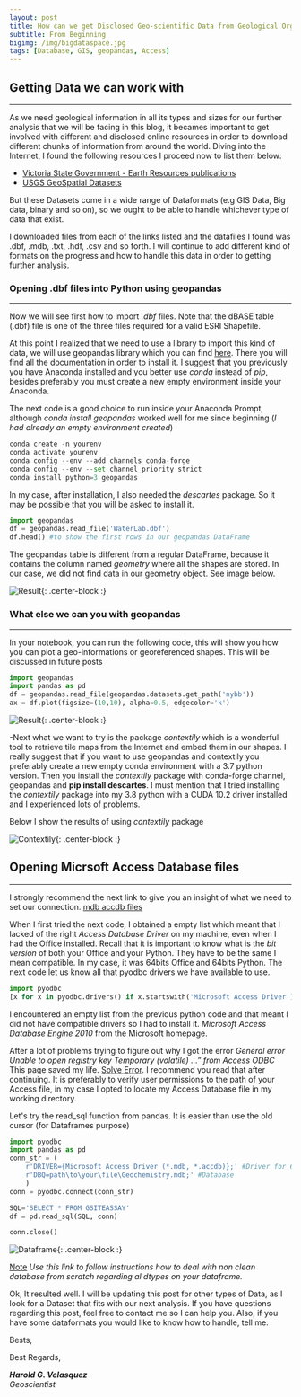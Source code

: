 ```yaml
---
layout: post
title: How can we get Disclosed Geo-scientific Data from Geological Organizations
subtitle: From Beginning
bigimg: /img/bigdataspace.jpg
tags: [Database, GIS, geopandas, Access]
---
```


## Getting Data we can work with
______

As we need geological information in all its types and sizes for our further analysis that we will be facing in this blog, it becames important to get involved with different and disclosed online resources in order to download different chunks of information from around the world. Diving into the Internet, I found the following resources I proceed now to list them below:

- [Victoria State Government - Earth Resources publications](http://earthresources.efirst.com.au/product.asp?pID=1016&cID=12)
- [USGS GeoSpatial Datasets](https://mrdata.usgs.gov/catalog/science.php?thcode=2&term=474)

But these Datasets come in a wide range of Dataformats (e.g GIS Data, Big data, binary and so on), so we ought to be able to handle whichever type of data that exist. 

I downloaded files from each of the links listed and the datafiles I found was .dbf, .mdb, .txt, .hdf, .csv and so forth. I will continue to add different kind  of formats on the progress and how to handle this data in order to getting further analysis.

### Opening .dbf files into Python using geopandas
______

Now we will see first how to import _.dbf_ files. Note that the dBASE table (.dbf) file is one of the three files required for a valid ESRI Shapefile.

At this point I realized that we need to use a library to import this kind of data, we will use geopandas library which you can find [here](https://geopandas.org/). There you will find all the documentation in order to install it. I suggest that you previously you have Anaconda installed and you better use _conda_ instead of _pip_, besides preferably you must create a new empty environment inside your Anaconda.

The next code is a good choice to run inside your Anaconda Prompt, although _conda install geopandas_ worked well for me since beginning (_I had already an empty environment created_)

```python
conda create -n yourenv
conda activate yourenv
conda config --env --add channels conda-forge
conda config --env --set channel_priority strict
conda install python=3 geopandas
```
In my case, after installation, I also needed the _descartes_ package. So it may be possible that you will be asked to install it. 

```python
import geopandas
df = geopandas.read_file('WaterLab.dbf')
df.head() #to show the first rows in our geopandas DataFrame
```

The geopandas table is different from a regular DataFrame, because it contains the column named _geometry_ where all the shapes are stored. In our case, we did not find data in our geometry object. See image below.

![Result](https://raw.githubusercontent.com/haroldvelasquez/haroldvelasquez.github.io/master/img/Geopandas_table.PNG){: .center-block :}


### What else we can you with geopandas
___

In your notebook, you can run the following code, this will show you how you can plot a geo-informations or georeferenced shapes. This will be discussed in future posts

```python
import geopandas
import pandas as pd
df = geopandas.read_file(geopandas.datasets.get_path('nybb'))
ax = df.plot(figsize=(10,10), alpha=0.5, edgecolor='k')
```
![Result](https://raw.githubusercontent.com/haroldvelasquez/haroldvelasquez.github.io/master/img/gdp_plot.png){: .center-block :}


-Next what we want to try is the package _contextily_ which is a wonderful tool to retrieve tile maps from the Internet and embed them in our shapes. I really suggest that if you want to use geopandas and contextily you preferably create a new empty conda environment with a 3.7 python version. Then you install the _contextily_ package with conda-forge channel, geopandas and **pip install descartes**. I must mention that I tried installing the _contextily_ package into my 3.8 python with a CUDA 10.2 driver installed and I experienced lots of problems.

Below I show the results of using _contextily_ package

![Contextily](https://raw.githubusercontent.com/haroldvelasquez/haroldvelasquez.github.io/master/img/Contextily.PNG){: .center-block :}


## Opening Micrsoft Access Database files
___

I strongly recommend the next link to give you an insight of what we need to set our connection. [mdb accdb files](https://github.com/mkleehammer/pyodbc/wiki/Connecting-to-Microsoft-Access)

When I first tried the next code, I obtained a empty list which meant that I lacked of the right _Access Database Driver_ on my machine, even when I had the Office installed. Recall that it is important to know what is the _bit version_ of both your Office and your Python. They have to be the same I mean compatible. In my case, it was 64bits Office and 64bits Python. The next code let us know all that pyodbc drivers we have available to use.

```python
import pyodbc
[x for x in pyodbc.drivers() if x.startswith('Microsoft Access Driver')]
```

I encountered an empty list from the previous python code and that meant I did not have compatible drivers so I had to install it. _Microsoft Access Database Engine 2010_ from the Microsoft homepage.

After a lot of problems trying to figure out why I got the error _General error Unable to open registry key Temporary (volatile) …” from Access ODBC_ This page saved my life. 
[Solve Error](https://stackoverflow.com/questions/26244425/general-error-unable-to-open-registry-key-temporary-volatile-from-access). I recommend you read that after continuing. It is preferably to verify user permissions to the path of your Access file, in my case I opted to locate my Access Database file in my working directory.

Let's try the read_sql function from pandas. It is easier than use the old cursor (for Dataframes purpose)

```python
import pyodbc
import pandas as pd
conn_str = (
    r'DRIVER={Microsoft Access Driver (*.mdb, *.accdb)};' #Driver for 64 bits mdb
    r'DBQ=path\to\your\file\Geochemistry.mdb;' #Database
    )
conn = pyodbc.connect(conn_str)

SQL='SELECT * FROM GSITEASSAY'
df = pd.read_sql(SQL, conn)

conn.close()
```

![Dataframe](https://raw.githubusercontent.com/haroldvelasquez/haroldvelasquez.github.io/master/img/post002_dataframe.PNG){: .center-block :}


[Note](https://pbpython.com/pandas_dtypes.html) _Use this link to follow instructions how to deal with non clean database from scratch regarding al dtypes on your dataframe._


Ok, It resulted well. I will be updating this post for other types of Data, as I look for a Dataset that fits with our next analysis. If you have questions regarding this post, feel free to contact me so I can help you. Also, if you have some dataformats you would like to know how to handle, tell me.

Bests,

Best Regards,

**_Harold G. Velasquez_**  
_Geoscientist_